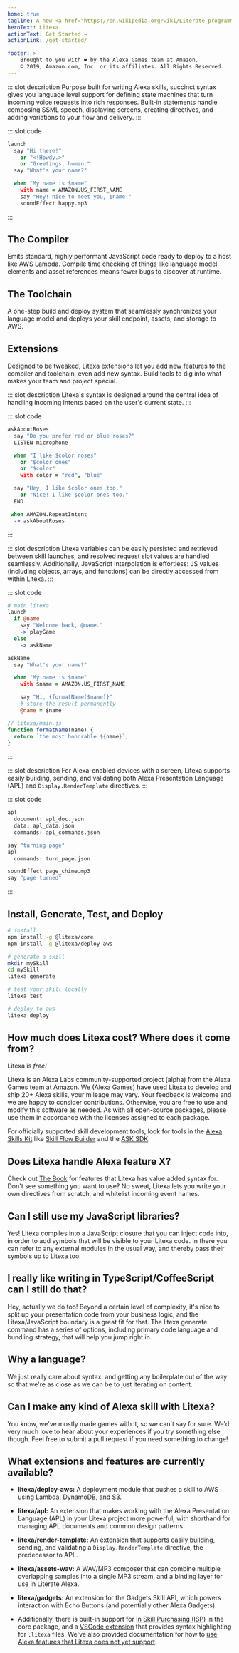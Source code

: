 ```yaml
---
home: true
tagline: A new <a href="https://en.wikipedia.org/wiki/Literate_programming">literate style programming</a> language and toolchain for building long form Alexa skills
heroText: Litexa
actionText: Get Started →
actionLink: /get-started/

footer: >
    Brought to you with ❤ by the Alexa Games team at Amazon.
    © 2019, Amazon.com, Inc. or its affiliates. All Rights Reserved.
---
```


<Feature title="The Language" link="/book/" link-text="Read the full Language Specification">
::: slot description
Purpose built for writing Alexa skills, succinct syntax gives you language level support for defining state machines that turn incoming voice requests into rich responses. Built-in statements handle composing SSML speech, displaying screens, creating directives, and adding variations to your flow and delivery.
:::

::: slot code
```coffeescript
launch
  say "Hi there!"
    or "<!Howdy.>"
    or "Greetings, human."
  say "What's your name?"

  when "My name is $name"
    with name = AMAZON.US_FIRST_NAME
    say "Hey! nice to meet you, $name."
    soundEffect happy.mp3
```
:::
</Feature>

<div class='feature-cards home-aligned'>

<FeatureCard image="/icons/compiler_160x96.png">

## The Compiler

Emits standard, highly performant JavaScript code ready to deploy to a host like AWS Lambda. Compile time checking of things like language model elements and asset references means fewer bugs to discover at runtime.

</FeatureCard>

<FeatureCard image="/icons/toolchain_160x96.png">

## The Toolchain

A one-step build and deploy system that seamlessly synchronizes your language model and deploys your skill endpoint, assets, and storage to AWS.

</FeatureCard>

<FeatureCard image="/icons/extensions_160x96.png">

## Extensions

Designed to be tweaked, Litexa extensions let you add new features to the compiler and toolchain, even add new syntax. Build tools to dig into what makes your team and project special.

</FeatureCard>

</div>

<Feature title="State Management" link="/book/state-management" link-text="Learn more about State Management">
::: slot description
Litexa's syntax is designed around the central idea of handling incoming intents based on the user's current state.
:::

::: slot code
``` coffeescript
askAboutRoses
  say "Do you prefer red or blue roses?"
  LISTEN microphone

  when "I like $color roses"
    or "$color ones"
    or "$color"
    with color = "red", "blue"

  say "Hey, I like $color ones too."
    or "Nice! I like $color ones too."
  END

 when AMAZON.RepeatIntent
  -> askAboutRoses
```
:::
</Feature>


<Feature title="Variables &amp; JS Interpolation" link="/book/expressions" link-text="Read the Variables and Expressions documentation">
::: slot description
Litexa variables can be easily persisted and retrieved between skill launches, and resolved request slot values are handled seamlessly. Additionally, JavaScript interpolation is effortless: JS values (including objects, arrays, and functions) can be directly accessed from within Litexa.
:::

::: slot code
``` coffeescript
# main.litexa
launch
  if @name
    say "Welcome back, @name."
    -> playGame
  else
    -> askName

askName
  say "What's your name?"

  when "My name is $name"
    with $name = AMAZON.US_FIRST_NAME

    say "Hi, {formatName($name)}"
    # store the result permanently
    @name = $name
```
``` javascript
// litexa/main.js
function formatName(name) {
  return `the most honorable ${name}`;
}
```
:::
</Feature>




<Feature title="Screen Devices" link="/book/screens" link-text="Read the Screens documentation">
::: slot description
For Alexa-enabled devices with a screen, Litexa supports easily building, sending, and validating both Alexa Presentation Language (APL) and <code>Display.RenderTemplate</code> directives.
:::

::: slot code
``` coffeescript
apl
  document: apl_doc.json
  data: apl_data.json
  commands: apl_commands.json

say "turning page"
apl
  commands: turn_page.json

soundEffect page_chime.mp3
say "page turned"
```
:::
</Feature>




<div class="stripe">
<div class="home-aligned">

## Install, Generate, Test, and Deploy

```bash
# install
npm install -g @litexa/core
npm install -g @litexa/deploy-aws

# generate a skill
mkdir mySkill
cd mySkill
litexa generate

# test your skill locally
litexa test

# deploy to aws
litexa deploy
```
</div>
</div>




<div class="faquestions">

<FAQuestion>

## How much does Litexa cost? Where does it come from?

Litexa is *free!*

Litexa is an Alexa Labs community-supported project (alpha) from the Alexa Games team at Amazon.
We (Alexa Games) have used Litexa to develop and ship 20+ Alexa skills, your mileage may vary.
Your feedback is welcome and we are happy to consider contributions.
Otherwise, you are free to use and modify this software as needed.
As with all open-source packages, please use them in accordance with the licenses assigned to each package.

For officially supported skill development tools, look for tools in the
[Alexa Skills Kit](https://developer.amazon.com/en-US/alexa/alexa-skills-kit/) like [Skill Flow Builder](https://developer.amazon.com/blogs/alexa/post/83c61d4e-ab3f-443e-bf71-75b5354bdc9e/skill-flow-builder) and the [ASK SDK](https://developer.amazon.com/docs/alexa-skills-kit-sdk-for-nodejs/overview.html).

</FAQuestion>



<FAQuestion>

## Does Litexa handle Alexa feature X?

Check out [The Book](/book/) for features that Litexa has value added syntax for. Don't see something you want to use? No sweat, Litexa lets you write your own directives from scratch, and whitelist incoming event names.

</FAQuestion>



<FAQuestion>

## Can I still use my JavaScript libraries?

Yes! Litexa compiles into a JavaScript closure that you can inject code into, in order to add symbols that will be visible to your Litexa code. In there you can refer to any external modules in the usual way, and thereby pass their symbols up to Litexa too.

</FAQuestion>



<FAQuestion>

## I really like writing in TypeScript/CoffeeScript can I still do that?

Hey, actually we do too! Beyond a certain level of complexity, it's nice to split up your presentation code from your business logic, and the Litexa/JavaScript boundary is a great fit for that. The litexa generate command has a series of options, including primary code language and bundling strategy, that will help you jump right in.

</FAQuestion>



<FAQuestion>

## Why a language?

We just really care about syntax, and getting any boilerplate out of the way so that we're as close as we can be to just iterating on content.

</FAQuestion>



<FAQuestion>

## Can I make any kind of Alexa skill with Litexa?

You know, we've mostly made games with it, so we can't say for sure. We'd very much love to hear about your experiences if you try something else though. Feel free to submit a pull request if you need something to change!

</FAQuestion>



<FAQuestion>

## What extensions and features are currently available?

* **litexa/deploy-aws:** A deployment module that pushes a skill to AWS using Lambda, DynamoDB, and S3.

* **litexa/apl:** An extension that makes working with the Alexa Presentation Language (APL) in your Litexa project more powerful, with shorthand for managing APL documents and common design patterns.

* **litexa/render-template:** An extension that supports easily building, sending, and validating a `Display.RenderTemplate` directive, the predecessor to APL.

* **litexa/assets-wav:** A WAV/MP3 composer that can combine multiple overlapping samples into a single MP3 stream, and a binding layer for use in Literate Alexa.

* **litexa/gadgets:** An extension for the Gadgets Skill API, which powers interaction with Echo Buttons (and potentially other Alexa Gadgets).

* Additionally, there is built-in support for [In Skill Purchasing (ISP)](/book/monetization.html) in the core package, and a [VSCode extension](/book/appendix-editor-support) that provides syntax highlighting for `.litexa` files. We've also provided documentation for how to [use Alexa features that Litexa does not yet support](/book/backdoor.html).

</FAQuestion>


</div>